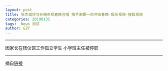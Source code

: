 ```yaml
---
layout: post
title: 张杰或将与孙楠央视春晚合唱 携手谢娜一同冲击春晚-娱乐视频-搜狐视频
categories: 20190131
tags:  News 测试
author: GZY
---
```


*****

因家长在殡仪馆工作孤立学生 小学班主任被停职

*****

摘自[链接](https://tv.sohu.com/v/dXMvMzEyODEzNDk4LzExODc1Nzg1OS5zaHRtbA==.html)